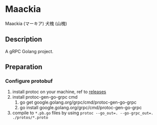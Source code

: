 # Maackia

Maackia (マーキア) 犬槐 (山槐)

## Description

A gRPC Golang project.

## Preparation

### Configure protobuf

1. install protoc on your machine, ref to [releases](https://github.com/protocolbuffers/protobuf/releases)
2. install protoc-gen-go-grpc cmd
   1. go get google.golang.org/grpc/cmd/protoc-gen-go-grpc
   2. go install google.golang.org/grpc/cmd/protoc-gen-go-grpc
3. compile to `*.pb.go` files by using `protoc --go_out=. --go-grpc_out=. ./protos/*.proto`
